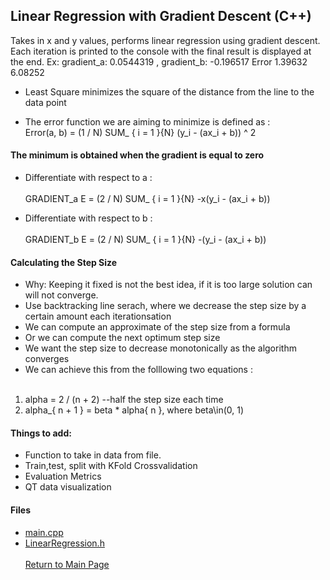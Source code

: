 ## Linear Regression with Gradient Descent (C++)

Takes in x and y values, performs linear regression using gradient descent. Each
iteration is printed to the console with the final result is displayed at the end.
Ex:
gradient_a:     0.0544319 , gradient_b: -0.196517
Error 1.39632
6.08252

* Least Square minimizes the square of the distance from the line to the data point

* The error function we are aiming to minimize is defined as :<br>
Error(a, b) = (1 / N) SUM_ { i = 1 }{N} (y_i - (ax_i + b)) ^ 2

#### The minimum is obtained when the gradient is equal to zero

* Differentiate with respect to a :<br><br>
  GRADIENT_a E = (2 / N) SUM_ { i = 1 }{N} -x(y_i - (ax_i + b))
 
* Differentiate with respect to b :<br><br>
  GRADIENT_b E = (2 / N) SUM_ { i = 1 }{N} -(y_i - (ax_i + b))

#### Calculating  the Step Size

* Why: Keeping it fixed is not the best idea, if it is too large solution can
will not converge.
* Use backtracking line serach, where we decrease the step size by a certain amount
each iterationsation
* We can compute an approximate of the step size from a formula
* Or we can compute the next optimum step size
* We want the step size to decrease monotonically as the algorithm converges
* We can achieve this from the folllowing two equations :<br><br>
1. alpha = 2 / (n + 2) --half the step size each time<br>
2. alpha_{ n + 1 } = beta * alpha{ n }, where beta\in(0, 1)

#### Things to add:

* Function to take in data from file. 
* Train,test, split with KFold Crossvalidation
* Evaluation Metrics
* QT data visualization

#### Files

* [main.cpp](main.cpp)
* [LinearRegression.h](LinearRegression.h)<br><br>
<a href="https://obrianbl.github.io/">Return to Main Page</a>
